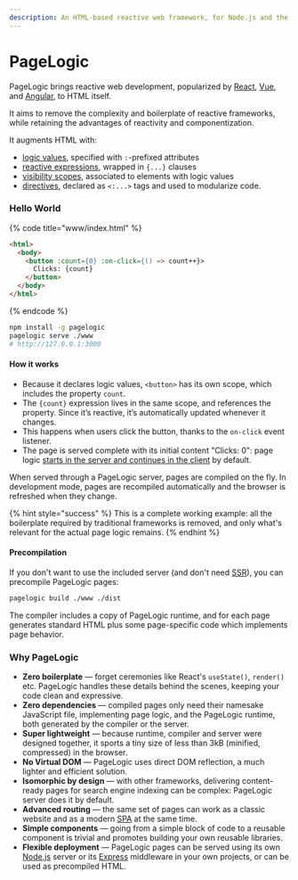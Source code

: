 ```yaml
---
description: An HTML-based reactive web framework, for Node.js and the browser
---
```


# PageLogic

PageLogic brings reactive web development, popularized by [React](https://react.dev/), [Vue](https://vuejs.org/), and [Angular](https://angular.io/), to HTML itself.

It aims to remove the complexity and boilerplate of reactive frameworks, while retaining the advantages of reactivity and componentization.

It augments HTML with:

* [logic values](concepts/html-extensions.md#logic-values), specified with `:`-prefixed attributes
* [reactive expressions](concepts/html-extensions.md#reactive-expressions), wrapped in `{...}` clauses
* [visibility scopes](concepts/html-extensions.md#visibility-scopes), associated to elements with logic values
* [directives](concepts/html-extensions.md#directives), declared as `<:...>` tags and used to modularize code.

### Hello World

{% code title="www/index.html" %}
```html
<html>
  <body>
    <button :count={0} :on-click={() => count++}>
      Clicks: {count}
    </button>
  </body>
</html>
```
{% endcode %}

```bash
npm install -g pagelogic
pagelogic serve ./www
# http://127.0.0.1:3000
```

#### How it works

* Because it declares logic values, `<button>` has its own scope, which includes the property `count`.
* The `{count}` expression lives in the same scope, and references the property. Since it’s reactive, it’s automatically updated whenever it changes.
* This happens when users click the button, thanks to the `on-click` event listener.
* The page is served complete with its initial content "Clicks: 0": page logic [starts in the server and continues in the client](concepts/isomorphism-and-ssr.md) by default.

When served through a PageLogic server, pages are compiled on the fly. In development mode, pages are recompiled automatically and the browser is refreshed when they change.

{% hint style="success" %}
This is a complete working example: all the boilerplate required by traditional frameworks is removed, and only what's relevant for the actual page logic remains.
{% endhint %}

#### Precompilation

If you don't want to use the included server (and don't need [SSR](concepts/isomorphism-and-ssr.md)), you can precompile PageLogic pages:

```bash
pagelogic build ./www ./dist
```

The compiler includes a copy of PageLogic runtime, and for each page generates standard HTML plus some page-specific code which implements page behavior.

### Why PageLogic

* **Zero boilerplate** — forget ceremonies like React's `useState()`, `render()` etc. PageLogic handles these details behind the scenes, keeping your code clean and expressive.
* **Zero dependencies** — compiled pages only need their namesake JavaScript file, implementing page logic, and the PageLogic runtime, both generated by the compiler or the server.
* **Super lightweight** — because runtime, compiler and server were designed together, it sports a tiny size of less than 3kB (minified, compressed) in the browser.
* **No Virtual DOM** — PageLogic uses direct DOM reflection, a much lighter and efficient solution.
* **Isomorphic by design** — with other frameworks, delivering content-ready pages for search engine indexing can be complex: PageLogic server does it by default.
* **Advanced routing** — the same set of pages can work as a classic website and as a modern [SPA](https://en.wikipedia.org/wiki/Single-page\_application) at the same time.
* **Simple components** — going from a simple block of code to a reusable component is trivial and promotes building your own reusable libraries.
* **Flexible deployment** — PageLogic pages can be served using its own [Node.js](https://nodejs.org/) server or its [Express](https://expressjs.com/) middleware in your own projects, or can be used as precompiled HTML.
